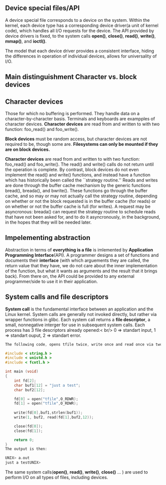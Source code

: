 ## Device special files/API
A device special file corresponds to a device on the system. Within the kernel, each device type has a corresponding device driver(a unit of kernel code), which handles all I/O requests for the device.  The API provided by device drivers is fixed,  to the system calls **open()**, **close()**, **read()**, **write()**, **mmap()**, and **ioctl()**.

The model that each device driver provides a consistent interface, hiding the differences in operation of individual devices, allows for universality of I/O.

## Main distinguishment Character vs. block devices

## Character devices
Those for which no buffering is performed. They handle data on a character-by-character basis. Terminals and keyboards are exampples of character devices. **Character devices** are read from and written to with two function: foo_read() and foo_write().


**Block devices** must be random access, but character devices are not required to be, though some are. **Filesystems can only be mounted if they are on block devices.**

**Character devices** are read from and written to with two function: foo_read() and foo_write(). The read() and write() calls do not return until the operation is complete. By contrast, block devices do not even implement the read() and write() functions, and instead have a function which has historically been called the ``strategy routine.'' Reads and writes are done through the buffer cache mechanism by the generic functions bread(), breada(), and bwrite(). These functions go through the buffer cache, and so may or may not actually call the strategy routine, depending on whether or not the block requested is in the buffer cache (for reads) or on whether or not the buffer cache is full (for writes). A request may be asyncronous: breada() can request the strategy routine to schedule reads that have not been asked for, and to do it asyncronously, in the background, in the hopes that they will be needed later.

## Impelementing abstraction
Abstraction in terms of **everything is a file** is imlemented by **Application Programming Interface**(API). A programmer designs a set of functions and documents their **interface** (with which arguements they are called, the return value that they have, we do not care about the inner implementation of the function, but what it wants as arguments and the result that it brings back). From there on, the API could be provided to any external programmer/side to use it in their application.

## System calls and file descriptors
**System call** is the fundamental interface between an application and the Linux kernel. System calls are generally not invoked directly, but rather via wrapper functions in glibc. Each system call returns a **file descriptor**, a small, nonnegative interger for use in subsequent system calls. Each process has 3 file descriptors already opened:< br/>
0 => standart input, 1 => standart ouput, 2 => standart error.

```c
The following code, opens tfile twice, write once and read once via two different file descriptors.

#include < string.h >
#include < unistd.h >
#include < fcntl.h >

int main (void)
{
    int fd[2];
    char buf1[12] = "just a test";
    char buf2[12];

    fd[0] = open("tfile",O_RDWR);
    fd[1] = open("tfile",O_RDWR);
    
    write(fd[0],buf1,strlen(buf1));
    write(1, buf2, read(fd[1],buf2,12));

    close(fd[0]);
    close(fd[1]);

    return 0;
}
The output is then:

UNIX> a.out
just a testUNIX> 

``` 


The same system calls(**open()**, **read()**, **write()**, **close()** ... ) are used to perform I/O on all types of files, including devices. 
